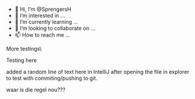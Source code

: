 - 👋 Hi, I’m @SprengersH
- 👀 I’m interested in ...
- 🌱 I’m currently learning ...
- 💞️ I’m looking to collaborate on ...
- 📫 How to reach me ...

More testings\

Testing here

added a random line of text here in IntelliJ after opening the file in explorer to test with commiting/pushing to git.

<!---
SprengersH/SprengersH is a ✨ special ✨ repository because its `README.md` (this file) appears on your GitHub profile.
You can click the Preview link to take a look at your changes.
--->

waar is die regel nou???
